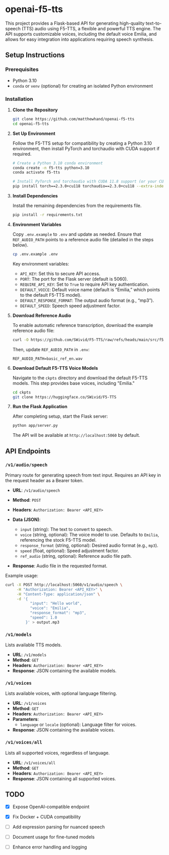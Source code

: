 # openai-f5-tts

This project provides a Flask-based API for generating high-quality text-to-speech (TTS) audio using F5-TTS, a flexible and powerful TTS engine. The API supports customizable voices, including the default voice Emilia, and allows for easy integration into applications requiring speech synthesis.

## Setup Instructions

### Prerequisites

- Python 3.10
- `conda` or `venv` (optional) for creating an isolated Python environment

### Installation

1. **Clone the Repository**

   ```bash
   git clone https://github.com/matthewhand/openai-f5-tts
   cd openai-f5-tts
   ```

2. **Set Up Environment**

   Follow the F5-TTS setup for compatibility by creating a Python 3.10 environment, then install PyTorch and torchaudio with CUDA support if required.

   ```bash
   # Create a Python 3.10 conda environment
   conda create -n f5-tts python=3.10
   conda activate f5-tts

   # Install PyTorch and torchaudio with CUDA 11.8 support (or your CUDA version)
   pip install torch==2.3.0+cu118 torchaudio==2.3.0+cu118 --extra-index-url https://download.pytorch.org/whl/cu118
   ```

3. **Install Dependencies**

   Install the remaining dependencies from the requirements file.

   ```bash
   pip install -r requirements.txt
   ```

4. **Environment Variables**

   Copy `.env.example` to `.env` and update as needed. Ensure that `REF_AUDIO_PATH` points to a reference audio file (detailed in the steps below).

   ```bash
   cp .env.example .env
   ```

   Key environment variables:

   - `API_KEY`: Set this to secure API access.
   - `PORT`: The port for the Flask server (default is 5060).
   - `REQUIRE_API_KEY`: Set to `True` to require API key authentication.
   - `DEFAULT_VOICE`: Default voice name (default is “Emilia,” which points to the default F5-TTS model).
   - `DEFAULT_RESPONSE_FORMAT`: The output audio format (e.g., “mp3”).
   - `DEFAULT_SPEED`: Speech speed adjustment factor.

5. **Download Reference Audio**

   To enable automatic reference transcription, download the example reference audio file:

   ```bash
   curl -O https://github.com/SWivid/F5-TTS/raw/refs/heads/main/src/f5_tts/infer/examples/basic/basic_ref_en.wav
   ```

   Then, update `REF_AUDIO_PATH` in `.env`:

   ```plaintext
   REF_AUDIO_PATH=basic_ref_en.wav
   ```

6. **Download Default F5-TTS Voice Models**

   Navigate to the `ckpts` directory and download the default F5-TTS models. This step provides base voices, including "Emilia."

   ```bash
   cd ckpts
   git clone https://huggingface.co/SWivid/F5-TTS
   ```

7. **Run the Flask Application**

   After completing setup, start the Flask server:

   ```bash
   python app/server.py
   ```

   The API will be available at `http://localhost:5060` by default.

## API Endpoints

### `/v1/audio/speech`

Primary route for generating speech from text input. Requires an API key in the request header as a Bearer token.

- **URL**: `/v1/audio/speech`
- **Method**: `POST`
- **Headers**: `Authorization: Bearer <API_KEY>`
- **Data (JSON)**:
  - `input` (string): The text to convert to speech.
  - `voice` (string, optional): The voice model to use. Defaults to `Emilia`, referencing the stock F5-TTS model.
  - `response_format` (string, optional): Desired audio format (e.g., `mp3`).
  - `speed` (float, optional): Speed adjustment factor.
  - `ref_audio` (string, optional): Reference audio file path.

- **Response**: Audio file in the requested format.

Example usage:

```bash
curl -X POST http://localhost:5060/v1/audio/speech \
     -H "Authorization: Bearer <API_KEY>" \
     -H "Content-Type: application/json" \
     -d '{
           "input": "Hello world",
           "voice": "Emilia",
           "response_format": "mp3",
           "speed": 1.0
         }' > output.mp3
```

### `/v1/models`

Lists available TTS models.

- **URL**: `/v1/models`
- **Method**: `GET`
- **Headers**: `Authorization: Bearer <API_KEY>`
- **Response**: JSON containing the available models.

### `/v1/voices`

Lists available voices, with optional language filtering.

- **URL**: `/v1/voices`
- **Method**: `GET`
- **Headers**: `Authorization: Bearer <API_KEY>`
- **Parameters**:
  - `language` or `locale` (optional): Language filter for voices.
- **Response**: JSON containing the available voices.

### `/v1/voices/all`

Lists all supported voices, regardless of language.

- **URL**: `/v1/voices/all`
- **Method**: `GET`
- **Headers**: `Authorization: Bearer <API_KEY>`
- **Response**: JSON containing all supported voices.

## TODO

- [x] Expose OpenAI-compatible endpoint
- [x] Fix Docker + CUDA compatibility
- [ ] Add expression parsing for nuanced speech
- [ ] Document usage for fine-tuned models
- [ ] Enhance error handling and logging

